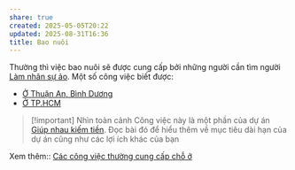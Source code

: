 ```yaml
---
share: true
created: 2025-05-05T20:22
updated: 2025-08-31T16:36
title: Bao nuôi
---
```

Thường thì việc bao nuôi sẽ được cung cấp bởi những người cần tìm người [Làm nhân sự ảo](../../../%F0%9F%93%90D%E1%BB%B1%20%C3%A1n/Gi%C3%BAp%20nhau%20ki%E1%BA%BFm%20ti%E1%BB%81n/Ch%E1%BA%A1y%20ch%E1%BB%89%20ti%C3%AAu%20cho%20nh%C3%A2n%20vi%C3%AAn%20c%C3%B4ng%20ty/Ch%C6%A1i%20ch%C3%ADnh%20s%C3%A1ch/L%C3%A0m%20nh%C3%A2n%20s%E1%BB%B1%20%E1%BA%A3o/index.md). Một số công việc biết được:
- [Ở Thuận An, Bình Dương](./%E1%BB%9E%20Thu%E1%BA%ADn%20An,%20B%C3%ACnh%20D%C6%B0%C6%A1ng.md)
- [Ở TP.HCM](./%E1%BB%9E%20TP.HCM.md)


> [!important] Nhìn toàn cảnh
> Công việc này là một phần của dự án [Giúp nhau kiếm tiền](../../../%F0%9F%93%90D%E1%BB%B1%20%C3%A1n/Gi%C3%BAp%20nhau%20ki%E1%BA%BFm%20ti%E1%BB%81n/index.md). Đọc bài đó để hiểu thêm về mục tiêu dài hạn của dự án cũng như các lợi ích khác của bạn


Xem thêm:: [Các công việc thường cung cấp chỗ ở](../../S%E1%BB%91ng%20v%E1%BB%ABa%20%C4%91%E1%BB%A7,%20b%E1%BB%81n%20v%E1%BB%AFng,%20ti%E1%BA%BFt%20ki%E1%BB%87m/N%C6%A1i%20%E1%BB%9F/C%C3%A1c%20c%C3%B4ng%20vi%E1%BB%87c%20th%C6%B0%E1%BB%9Dng%20cung%20c%E1%BA%A5p%20ch%E1%BB%97%20%E1%BB%9F.md)
